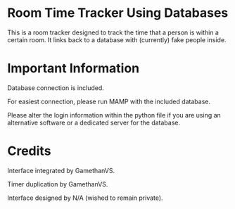 # Room Time Tracker Using Databases
This is a room tracker designed to track the time that a person is within a certain room.
It links back to a database with (currently) fake people inside.

# Important Information
Database connection is included.

For easiest connection, please run MAMP with the included database.

Please alter the login information within the python file if you are using an alternative software or a dedicated server for the database.

# Credits
Interface integrated by GamethanVS.

Timer duplication by GamethanVS.

Interface designed by N/A (wished to remain private).
